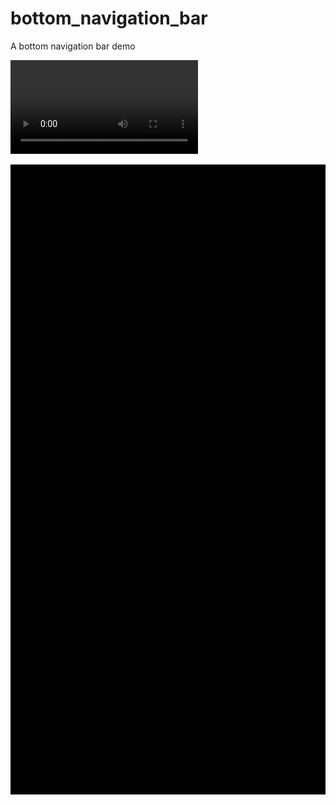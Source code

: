 # bottom_navigation_bar

A bottom navigation bar demo

<video src="./bottom_navigation_bar.webm"></video>

![bottom_navigation_bar](./bottom_navigation_bar.gif)